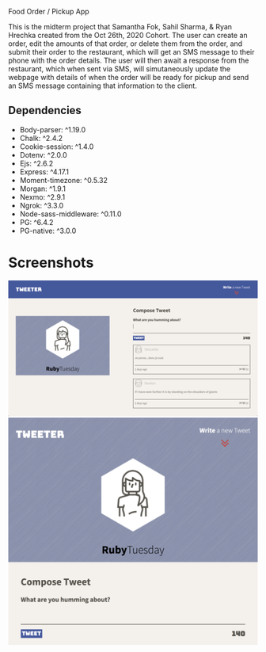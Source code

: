 Food Order / Pickup App

This is the midterm project that Samantha Fok, Sahil Sharma, & Ryan Hrechka created from the Oct 26th, 2020 Cohort.
The user can create an order, edit the amounts of that order, or delete them from the order, and submit their order to the 
restaurant, which will get an SMS message to their phone with the order details. The user will then await a response from the 
restaurant, which when sent via SMS, will simutaneously update the webpage with details of when the order will be ready for pickup and send an SMS message containing that information to the client.

## Dependencies

- Body-parser: ^1.19.0
- Chalk: ^2.4.2
- Cookie-session: ^1.4.0
- Dotenv: ^2.0.0
- Ejs: ^2.6.2
- Express: ^4.17.1
- Moment-timezone: ^0.5.32
- Morgan: ^1.9.1
- Nexmo: ^2.9.1
- Ngrok: ^3.3.0
- Node-sass-middleware: ^0.11.0
- PG: ^6.4.2
- PG-native: ^3.0.0

# Screenshots

![Tweeter: Desktop Mode](https://github.com/RAFH82/tweeter/blob/master/docs/Tweeter-Desktop%20Mode.png)
![Tweeter: Tablet Mode](https://github.com/RAFH82/tweeter/blob/master/docs/Tweeter-Tablet%20Mode.png)

